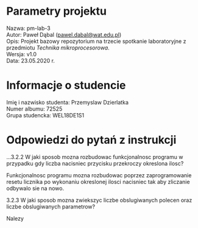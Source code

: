 # Parametry projektu

Nazwa: pm-lab-3  
Autor: Paweł Dąbal (pawel.dabal@wat.edu.pl)  
Opis: Projekt bazowy repozytorium na trzecie spotkanie laboratoryjne z przedmiotu _Technika mikroprocesorowa_.  
Wersja: v1.0  
Data: 23.05.2020 r.

# Informacje o studencie

Imię i nazwisko studenta: Przemyslaw Dzierlatka  
Numer albumu: 72525  
Grupa studencka: WEL18DE1S1

# Odpowiedzi do pytań z instrukcji
...3.2.2 W jaki sposob mozna rozbudowac funkcjonalnosc programu w przypadku gdy liczba nacisniec przycisku przekroczy okreslona ilosc?

Funkcjonalnosc programu mozna rozbudowac poprzez zaprogramowanie resetu licznika po wykonaniu okreslonej ilosci nacisniec tak aby zliczanie odbywalo sie na nowo.

3.2.3 W jaki sposob mozna zwiekszyc liczbe obslugiwanych polecen oraz liczbe obslugiwanych parametrow?

Nalezy 